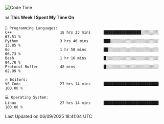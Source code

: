 
<!--START_SECTION:waka-->
![Code Time](http://img.shields.io/badge/Code%20Time-3%2C778%20hrs%2044%20mins-blue)

📊 **This Week I Spent My Time On** 

```text
💬 Programming Languages: 
C++                      18 hrs 23 mins      █████████████████░░░░░░░░   67.51 % 
Python                   3 hrs 46 mins       ███░░░░░░░░░░░░░░░░░░░░░░   13.85 % 
Go                       1 hr 50 mins        ██░░░░░░░░░░░░░░░░░░░░░░░   06.73 % 
Bash                     1 hr 16 mins        █░░░░░░░░░░░░░░░░░░░░░░░░   04.70 % 
Protocol Buffer          48 mins             █░░░░░░░░░░░░░░░░░░░░░░░░   02.99 % 

🔥 Editors: 
VS Code                  27 hrs 14 mins      █████████████████████████   100.00 % 

💻 Operating System: 
Linux                    27 hrs 14 mins      █████████████████████████   100.00 % 
```


 Last Updated on 06/09/2025 18:41:04 UTC
<!--END_SECTION:waka-->

